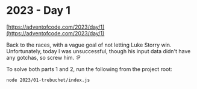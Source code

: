 # 2023 - Day 1

[https://adventofcode.com/2023/day/1](https://adventofcode.com/2023/day/1)

Back to the races, with a vague goal of not letting Luke Storry win.
Unfortunately, today I was unsuccessful, though his input data didn't have any
gotchas, so screw him. :P

To solve both parts 1 and 2, run the following from the project root:

```sh
node 2023/01-trebuchet/index.js
```
